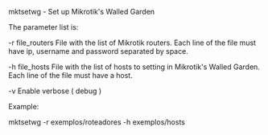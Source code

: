 
mktsetwg - Set up Mikrotik's Walled Garden

The parameter list is:

-r file_routers           File with the list of Mikrotik routers.
                          Each line of the file must have ip, username and password separated by space.

-h file_hosts             File with the list of hosts to setting in Mikrotik's Walled Garden. 
                          Each line of the file must have a host. 

-v                        Enable verbose ( debug )


Example:

mktsetwg -r exemplos/roteadores -h exemplos/hosts

